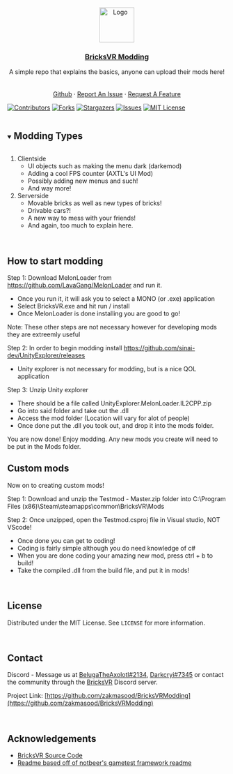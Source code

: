 <!--
This README.md template was NOT orginally created by me(notbeer)! This is a fork of:
https://github.com/othneildrew/Best-README-Template
-->


<!-- PROJECT LOGO -->
<br />
<p align="center">
<a href="https://github.com/BricksVR-Modding/BricksVR-Modding-Guide">
    <img src="https://avatars.githubusercontent.com/u/94014912?s=200&v=4" alt="Logo" width="80" height="80">
  </a>
  <h3 align="center"><u>BricksVR Modding</u></h3>

  <p align="center">
    A simple repo that explains the basics, anyone can upload their mods here!
    <br />
    <br />
    <br />
    <a href="https://github.com/zakmasood/BricksVRModding">Github</a>
    ·
    <a href="https://github.com/zakmasood/BricksVRModding/issues/new">Report An Issue</a>
    ·
    <a href="https://github.com/zakmasood/BricksVRModding/issues/new">Request A Feature</a>
  </p>
</p>

  [![Contributors][contributors-shield]][contributors-url]
  [![Forks][forks-shield]][forks-url]
  [![Stargazers][stars-shield]][stars-url]
  [![Issues][issues-shield]][issues-url]
  [![MIT License][license-shield]][license-url]

<!-- TABLE OF CONTENTS -->
<details open="open">
  <summary><h2 style="display: inline-block">Modding Types</h2></summary>
  <ol>
    <li>
      <a>Clientside</a>
       <ul>
        <li><a>UI objects such as making the menu dark (darkemod)</a></li>
       </ul>
       <ul>
        <li><a>Adding a cool FPS counter (AXTL's UI Mod)</a></li>
       </ul>
       <ul>
        <li><a>Possibly adding new menus and such!</a></li>
       </ul>
       <ul>
        <li><a>And way more!</a></li>
       </ul>
    </li>
    <li>
      <a>Serverside</a>
       <ul>
        <li><a>Movable bricks as well as new types of bricks!</a></li>
       </ul>
       <ul>
        <li><a>Drivable cars?!</a></li>
       </ul>
       <ul>
        <li><a>A new way to mess with your friends!</a></li>
       </ul>
       <ul>
        <li><a>And again, too much to explain here.</a></li>
       </ul>
    </li>
  </ol>
</details>

<!-- ABOUT THE PROJECT -->
<br />

## How to start modding

Step 1: Download MelonLoader from https://github.com/LavaGang/MelonLoader and run it.
 - Once you run it, it will ask you to select a MONO (or .exe) application
 - Select BricksVR.exe and hit run / install
 - Once MelonLoader is done installing you are good to go!

Note: These other steps are not necessary however for developing mods they are extreemly useful

Step 2: In order to begin modding install https://github.com/sinai-dev/UnityExplorer/releases
 - Unity explorer is not necessary for modding, but is a nice QOL application

Step 3: Unzip Unity explorer
 - There should be a file called UnityExplorer.MelonLoader.IL2CPP.zip 
 - Go into said folder and take out the .dll
 - Access the mod folder (Location will vary for alot of people)
 - Once done put the .dll you took out, and drop it into the mods folder.
 
You are now done! Enjoy modding.
Any new mods you create will need to be put in the Mods folder.

## Custom mods
Now on to creating custom mods!

Step 1: Download and unzip the Testmod - Master.zip folder into C:\Program Files (x86)\Steam\steamapps\common\BricksVR\Mods

Step 2: Once unzipped, open the Testmod.csproj file in Visual studio, NOT VScode!
- Once done you can get to coding!
- Coding is fairly simple although you do need knowledge of c#
- When you are done coding your amazing new mod, press ctrl + b to build!
- Take the compiled .dll from the build file, and put it in mods!

<!-- LICENSE -->
<br />

## License

Distributed under the MIT License. See `LICENSE` for more information.



<!-- CONTACT -->
<br />

## Contact

Discord - Message us at [BelugaTheAxolotl#2134](https://discordapp.com/users/566770844286844953/), [Darkcryi#7345](https://discordapp.com/users/782864543637700608/) or contact the community through the [BricksVR](https://discord.gg/smD8uxHjxU) Discord server.

Project Link: [https://github.com/zakmasood/BricksVRModding](https://github.com/zakmasood/BricksVRModding)

<br />

## Acknowledgements

* [BricksVR Source Code](https://github.com/d12/bricksvr-game)
* [Readme based off of notbeer's gametest framework readme](https://github.com/notbeer/Gametest-API-Wrapper)

[contributors-shield]: https://img.shields.io/github/contributors/zakmasood/BricksVRModding.svg?style=for-the-badge
[contributors-url]: https://github.com/zakmasood/BricksVRModding/graphs/contributors
[forks-shield]: https://img.shields.io/github/forks/zakmasood/BricksVRModding.svg?style=for-the-badge
[forks-url]: https://github.com/https://github.com/zakmasood/BricksVRModding/network/members
[stars-shield]: https://img.shields.io/github/stars/zakmasood/BricksVRModding.svg?style=for-the-badge
[stars-url]: https://github.com/zakmasood/BricksVRModdingstargazers
[issues-shield]: https://img.shields.io/github/issues/zakmasood/BricksVRModding.svg?style=for-the-badge
[issues-url]: https://github.com/zakmasood/BricksVRModding
[license-shield]: https://img.shields.io/github/license/zakmasood/BricksVRModding.svg?style=for-the-badge
[license-url]: https://github.com/zakmasood/BricksVRModding/blob/main/LICENSE
